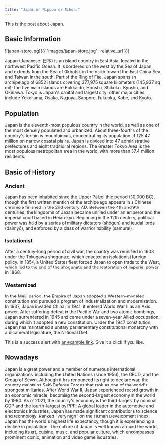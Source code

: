 ```yaml
---
title: "Japan or Nippon or Nihon."
---
```


This is the post about Japan.

## Basic Information

![japan-store.jpg]({{ 'images/japan-store.jpg' | relative_url }})

Japan (Japanese: 日本) is an island country in East Asia, located in the northwest Pacific Ocean. It is bordered on the west by the Sea of Japan, and extends from the Sea of Okhotsk in the north toward the East China Sea and Taiwan in the south. Part of the Ring of Fire, Japan spans an archipelago of 6852 islands covering 377,975 square kilometers (145,937 sq mi); the five main islands are Hokkaido, Honshu, Shikoku, Kyushu, and Okinawa. Tokyo is Japan's capital and largest city; other major cities include Yokohama, Osaka, Nagoya, Sapporo, Fukuoka, Kobe, and Kyoto.

## Population

Japan is the eleventh-most populous country in the world, as well as one of the most densely populated and urbanized. About three-fourths of the country's terrain is mountainous, concentrating its population of 125.47 million on narrow coastal plains. Japan is divided into 47 administrative prefectures and eight traditional regions. The Greater Tokyo Area is the most populous metropolitan area in the world, with more than 37.4 million residents.

## Basic of History

### Ancient

Japan has been inhabited since the Upper Paleolithic period (30,000 BC), though the first written mention of the archipelago appears in a Chinese chronicle finished in the 2nd century AD. Between the 4th and 9th centuries, the kingdoms of Japan became unified under an emperor and the imperial court based in Heian-kyō. Beginning in the 12th century, political power was held by a series of military dictators (shōgun) and feudal lords (daimyō), and enforced by a class of warrior nobility (samurai). 

### Isolationist

After a century-long period of civil war, the country was reunified in 1603 under the Tokugawa shogunate, which enacted an isolationist foreign policy. In 1854, a United States fleet forced Japan to open trade to the West, which led to the end of the shogunate and the restoration of imperial power in 1868. 

### Westernized

In the Meiji period, the Empire of Japan adopted a Western-modeled constitution and pursued a program of industrialization and modernization. In 1937, Japan invaded China; in 1941, it entered World War II as an Axis power. After suffering defeat in the Pacific War and two atomic bombings, Japan surrendered in 1945 and came under a seven-year Allied occupation, during which it adopted a new constitution. Under the 1947 constitution, Japan has maintained a unitary parliamentary constitutional monarchy with a bicameral legislature, the National Diet.

<div class="alert alert-success" role="alert">
  This is a success alert with <a href="#" class="alert-link">an example link</a>. Give it a click if you like.
</div>

## Nowadays

Japan is a great power and a member of numerous international organizations, including the United Nations (since 1956), the OECD, and the Group of Seven. Although it has renounced its right to declare war, the country maintains Self-Defense Forces that rank as one of the world's strongest militaries. After World War II, Japan experienced record growth in an economic miracle, becoming the second-largest economy in the world by 1990. As of 2021, the country's economy is the third-largest by nominal GDP and the fourth-largest by PPP. A global leader in the automotive and electronics industries, Japan has made significant contributions to science and technology. Ranked "very high" on the Human Development Index, Japan has the world's highest life expectancy, though it is experiencing a decline in population. The culture of Japan is well known around the world, including its art, cuisine, music, and popular culture, which encompasses prominent comic, animation and video game industries. 
